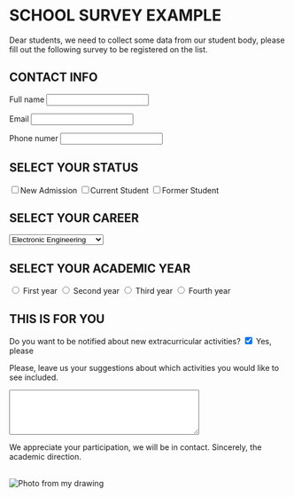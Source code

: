 # SCHOOL SURVEY EXAMPLE
Dear students, we need to collect some data from our student body, please fill out the following survey to be registered on the list.

## CONTACT INFO
<label for="write_studentname">Full name</label>
<input type="fullname" name="studentname" id="write_studentname">

<label for="login_username">Email</label>
<input type="email" name="Username" id="login_username">

<label for="write_phonenumber">Phone numer</label>
<input type="Phonenumber" name="Username" id="write_studentname">

## SELECT YOUR STATUS
<label>
<input type="checkbox" class="radio" value="1" name="fooby[2][]" />New Admission</label>

<label>
<input type="checkbox" class="radio" value="1" name="fooby[2][]" />Current Student</label>
  
<label>
<input type="checkbox" class="radio" value="1" name="fooby[2][]" />Former Student</label>

## SELECT YOUR CAREER
<select name="career" id="survey_career">
    <option value="Electronic Engineering">Electronic Engineering</option>
    <option value="Biomedical Engineering">Biomedical Engineering</option>
    <option value="Mechatronic Engineering">Mechatronic Engineering</option>
    <option value="Civil Engineering">Civil Engineering</option>
    <option value="Industrial Engineering">Industrial Engineering</option>
    <option value="Software Engineering">Software Engineering</option>
</select>

## SELECT YOUR ACADEMIC YEAR

<input type="radio" id="academicyear1" name="contact" value="Firstyear">
<label for="academicyear1">First year</label>

<input type="radio" id="academicyear2" name="contact" value="Secondyear">
<label for="academicyear1">Second year</label>

<input type="radio" id="academicyear3" name="contact" value="Thirdyear">
<label for="academicyear1">Third year</label>

<input type="radio" id="academicyear4" name="contact" value="Fourthyear">
<label for="academicyear4">Fourth year</label>

## THIS IS FOR YOU

Do you want to be notified about new extracurricular activities?
<input type="checkbox" id="scales" name="scales" checked>
<label for="scales">Yes, please</label>

Please, leave us your suggestions about which activities you would like to see included.
<textarea name="feedback" id="contact_feedback" cols="40" rows="5"></textarea>

We appreciate your participation, we will be in contact.
Sincerely, the academic direction. 

<br>

<img src="https://scontent.fmid3-1.fna.fbcdn.net/v/t1.6435-9/241447746_4818566961556948_5976128520197083998_n.jpg?_nc_cat=106&ccb=1-5&_nc_sid=8bfeb9&_nc_eui2=AeGRAKsIvjDzyCigJ5ZlY09mk5x_dcUH8NyTnH91xQfw3ICi_qVLYeamGhQdABt1iBguKc-re_2dVKSp4b66LXS2&_nc_ohc=JtYarVy9gu8AX--ZGCV&_nc_ht=scontent.fmid3-1.fna&oh=093eafe055dc8fd130bb34efdc4dd18b&oe=615D81E7" alt="Photo from my drawing">


